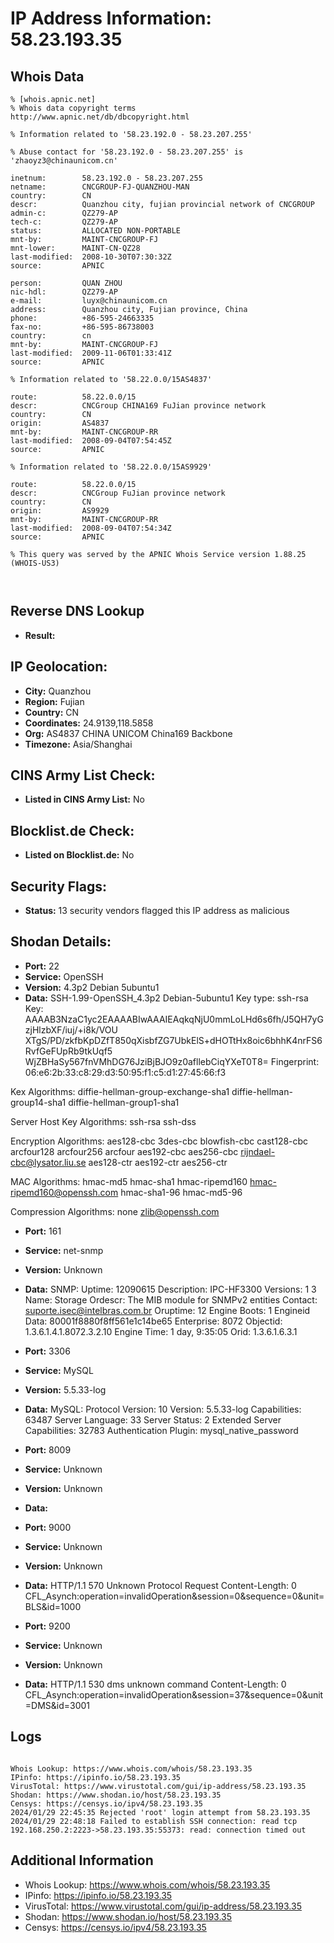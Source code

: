 # IP Address Information: 58.23.193.35

## Whois Data
```
% [whois.apnic.net]
% Whois data copyright terms    http://www.apnic.net/db/dbcopyright.html

% Information related to '58.23.192.0 - 58.23.207.255'

% Abuse contact for '58.23.192.0 - 58.23.207.255' is 'zhaoyz3@chinaunicom.cn'

inetnum:        58.23.192.0 - 58.23.207.255
netname:        CNCGROUP-FJ-QUANZHOU-MAN
country:        CN
descr:          Quanzhou city, fujian provincial network of CNCGROUP
admin-c:        QZ279-AP
tech-c:         QZ279-AP
status:         ALLOCATED NON-PORTABLE
mnt-by:         MAINT-CNCGROUP-FJ
mnt-lower:      MAINT-CN-QZ28
last-modified:  2008-10-30T07:30:32Z
source:         APNIC

person:         QUAN ZHOU
nic-hdl:        QZ279-AP
e-mail:         luyx@chinaunicom.cn
address:        Quanzhou city, Fujian province, China
phone:          +86-595-24663335
fax-no:         +86-595-86738003
country:        cn
mnt-by:         MAINT-CNCGROUP-FJ
last-modified:  2009-11-06T01:33:41Z
source:         APNIC

% Information related to '58.22.0.0/15AS4837'

route:          58.22.0.0/15
descr:          CNCGroup CHINA169 FuJian province network
country:        CN
origin:         AS4837
mnt-by:         MAINT-CNCGROUP-RR
last-modified:  2008-09-04T07:54:45Z
source:         APNIC

% Information related to '58.22.0.0/15AS9929'

route:          58.22.0.0/15
descr:          CNCGroup FuJian province network
country:        CN
origin:         AS9929
mnt-by:         MAINT-CNCGROUP-RR
last-modified:  2008-09-04T07:54:34Z
source:         APNIC

% This query was served by the APNIC Whois Service version 1.88.25 (WHOIS-US3)



```
## Reverse DNS Lookup
- **Result:** 

## IP Geolocation:
- **City:** Quanzhou
- **Region:** Fujian
- **Country:** CN
- **Coordinates:** 24.9139,118.5858
- **Org:** AS4837 CHINA UNICOM China169 Backbone
- **Timezone:** Asia/Shanghai

## CINS Army List Check:
- **Listed in CINS Army List:** 
No

## Blocklist.de Check:
- **Listed on Blocklist.de:** 
No

## Security Flags:
- **Status:** 13 security vendors flagged this IP address as malicious

## Shodan Details:
- **Port:** 22
- **Service:** OpenSSH
- **Version:** 4.3p2 Debian 5ubuntu1
- **Data:** SSH-1.99-OpenSSH_4.3p2 Debian-5ubuntu1
Key type: ssh-rsa
Key: AAAAB3NzaC1yc2EAAAABIwAAAIEAqkqNjU0mmLoLHd6s6fh/J5QH7yGzjHlzbXF/iuj/+i8k/VOU
XTgS/PD/zkfbKpDZfT850qXisbfZG7UbkElS+dHOTtHx8oic6bhhK4nrFS6RvfGeFUpRb9tkUqf5
WjZBHaSy567fnVMhDG76JziBjBJO9z0afllebCiqYXeT0T8=
Fingerprint: 06:e6:2b:33:c8:29:d3:50:95:f1:c5:d1:27:45:66:f3

Kex Algorithms:
	diffie-hellman-group-exchange-sha1
	diffie-hellman-group14-sha1
	diffie-hellman-group1-sha1

Server Host Key Algorithms:
	ssh-rsa
	ssh-dss

Encryption Algorithms:
	aes128-cbc
	3des-cbc
	blowfish-cbc
	cast128-cbc
	arcfour128
	arcfour256
	arcfour
	aes192-cbc
	aes256-cbc
	rijndael-cbc@lysator.liu.se
	aes128-ctr
	aes192-ctr
	aes256-ctr

MAC Algorithms:
	hmac-md5
	hmac-sha1
	hmac-ripemd160
	hmac-ripemd160@openssh.com
	hmac-sha1-96
	hmac-md5-96

Compression Algorithms:
	none
	zlib@openssh.com


- **Port:** 161
- **Service:** net-snmp
- **Version:** Unknown
- **Data:** SNMP:
  Uptime: 12090615
  Description: IPC-HF3300
  Versions:
    1
    3
  Name: Storage
  Ordescr: The MIB module for SNMPv2 entities
  Contact: suporte.isec@intelbras.com.br
  Oruptime: 12
  Engine Boots: 1
  Engineid Data: 80001f8880f8ff561e1c14be65
  Enterprise: 8072
  Objectid: 1.3.6.1.4.1.8072.3.2.10
  Engine Time: 1 day, 9:35:05
  Orid: 1.3.6.1.6.3.1

- **Port:** 3306
- **Service:** MySQL
- **Version:** 5.5.33-log
- **Data:** MySQL:
  Protocol Version: 10
  Version: 5.5.33-log
  Capabilities: 63487
  Server Language: 33
  Server Status: 2
  Extended Server Capabilities: 32783
  Authentication Plugin: mysql_native_password

- **Port:** 8009
- **Service:** Unknown
- **Version:** Unknown
- **Data:** 

- **Port:** 9000
- **Service:** Unknown
- **Version:** Unknown
- **Data:** HTTP/1.1 570 Unknown Protocol Request
Content-Length: 0
CFL_Asynch:operation=invalidOperation&session=0&sequence=0&unit=BLS&id=1000



- **Port:** 9200
- **Service:** Unknown
- **Version:** Unknown
- **Data:** HTTP/1.1 530 dms unknown command
Content-Length: 0
CFL_Asynch:operation=invalidOperation&session=37&sequence=0&unit=DMS&id=3001



## Logs
```

Whois Lookup: https://www.whois.com/whois/58.23.193.35
IPinfo: https://ipinfo.io/58.23.193.35
VirusTotal: https://www.virustotal.com/gui/ip-address/58.23.193.35
Shodan: https://www.shodan.io/host/58.23.193.35
Censys: https://censys.io/ipv4/58.23.193.35
2024/01/29 22:45:35 Rejected 'root' login attempt from 58.23.193.35
2024/01/29 22:48:18 Failed to establish SSH connection: read tcp 192.168.250.2:2223->58.23.193.35:55373: read: connection timed out

```
## Additional Information
- Whois Lookup: https://www.whois.com/whois/58.23.193.35
- IPinfo: https://ipinfo.io/58.23.193.35
- VirusTotal: https://www.virustotal.com/gui/ip-address/58.23.193.35
- Shodan: https://www.shodan.io/host/58.23.193.35
- Censys: https://censys.io/ipv4/58.23.193.35

